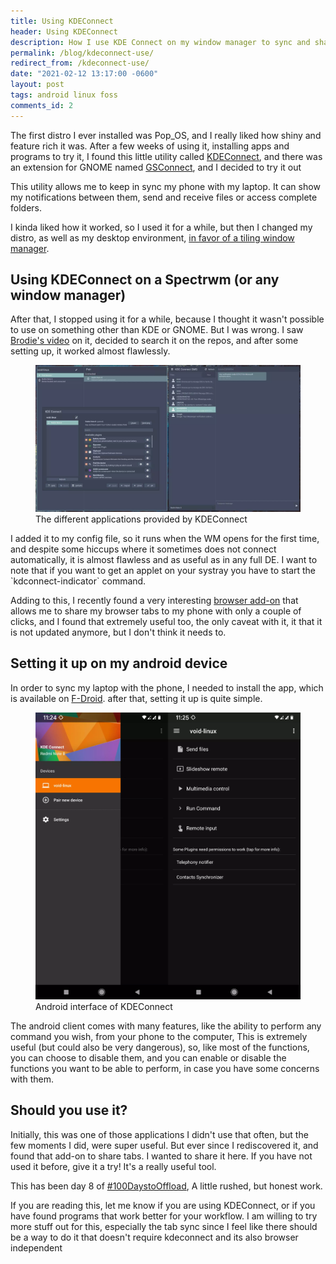 ```yaml
---
title: Using KDEConnect 
header: Using KDEConnect 
description: How I use KDE Connect on my window manager to sync and share stuff on my devices
permalink: /blog/kdeconnect-use/
redirect_from: /kdeconnect-use/
date: "2021-02-12 13:17:00 -0600"
layout: post
tags: android linux foss
comments_id: 2
---
```


The first distro I ever installed was Pop_OS, and I really liked how shiny and feature rich it was. After a few weeks of using it, installing apps and programs to try it, I found this little utility called [KDEConnect](https://kdeconnect.kde.org/), and there was an extension for GNOME named [GSConnect](https://extensions.gnome.org/extension/1319/gsconnect/), and I decided to try it out

This utility allows me to keep in sync my phone with my laptop. It can show my notifications between them, send and receive files or access complete folders. 

I kinda liked how it worked, so I used it for a while, but then I changed my distro, as well as my desktop environment, [in favor of a tiling window manager](/spectrwm-setup/). 

## Using KDEConnect on a Spectrwm (or any window manager)

After that, I stopped using it for a while, because I thought it wasn't possible to use on something other than KDE or GNOME. But I was wrong. I saw [Brodie's video](https://www.youtube.com/watch?v=xMm_gtVKDpg) on it, decided to search it on the repos, and after some setting up, it worked almost flawlessly.

<figure>
  <img alt="kde connect utilities" src="/assets/img/blogs/2021-02-12-kde-connect.jpg" />
  <figcaption>The different applications provided by KDEConnect</figcaption>
</figure>
I added it to my config file, so it runs when the WM opens for the first time, and despite some hiccups where it sometimes does not connect automatically, it is almost flawless and as useful as in any full DE. I want to note that if you want to get an applet on your systray you have to start the `kdconnect-indicator` command.

Adding to this, I recently found a very interesting [browser add-on](https://github.com/pdf/kdeconnect-chrome-extension) that allows me to share my browser tabs to my phone with only a couple of clicks, and I found that extremely useful too, the only caveat with it, it that it is not updated anymore, but I don't think it needs to.

## Setting it up on my android device

In order to sync my laptop with the phone, I needed to install the app, which is available on [F-Droid](https://f-droid.org/en/packages/org.kde.kdeconnect_tp/). after that, setting it up is quite simple.

<figure>
  <img alt="kde connect on android" src="/assets/img/blogs/2021-02-12-kdephone.jpg" />
  <figcaption>Android interface of KDEConnect</figcaption>
</figure>

The android client comes with many features, like the ability to perform any command you wish, from your phone to the computer, This is extremely useful (but could also be very dangerous), so, like most of the functions, you can choose to disable them, and you can enable or disable the functions you want to be able to perform, in case you have some concerns with them. 

## Should you use it?

Initially, this was one of those applications I didn't use that often, but the few moments I did, were super useful. But ever since I rediscovered it, and found that add-on to share tabs. I wanted to share it here. If you have not used it before, give it a try! It's a really useful tool.

This has been day 8 of [#100DaystoOffload](https://100daystooffload.com), A little rushed, but honest work. 

If you are reading this, let me know if you are using KDEConnect, or if you have found programs that work better for your workflow. I am willing to try more stuff out for this, especially the tab sync since I feel like there should be a way to do it that doesn't require kdeconnect and its also browser independent
